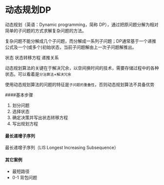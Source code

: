 # 动态规划DP

动态规划（英语：Dynamic programming，简称 DP），通过把原问题分解为相对简单的子问题的方式求解复杂问题的方法。

复杂问题不能分解成几个子问题，而分解成一系列子问题；DP通常基于一个递推公式及一个(或多个)初始状态，当前子问题解由上一次子问题解推出。

状态
状态转移方程
递推关系

动态规划算法的关键在于解决冗余，以空间换时间的技术，需要存储过程中的各种状态。可以看着是`分治算法`+`解决冗余`

使用动态规划算法的问题的特征是`子问题的重叠性`，否则动态规划算法不具备优势


####基本步骤

1. 划分问题
2. 选择状态
3. 确定决策并写出状态转移方程
4. 写出规划方程


#### 最长递增子序列

最长递增子序列（LIS Longest Increasing Subsequence）


#### 其它案例

* 最短路径
* 0-1 背包问题

